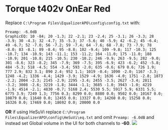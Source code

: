 # Torque t402v OnEar Red
Replace `C:\Program Files\EqualizerAPO\config\config.txt` with:
```
Preamp: -6.0dB
GraphicEQ: 10 -84; 20 -1.3; 22 -2.1; 23 -2.4; 25 -3.1; 26 -3.3; 28 -3.9; 30 -4.3; 32 -4.7; 35 -5.3; 37 -5.6; 40 -5.9; 42 -6.2; 45 -6.4; 49 -6.7; 52 -7.0; 56 -7.2; 59 -7.4; 64 -7.6; 68 -7.8; 73 -7.9; 78 -8.0; 83 -8.1; 89 -8.4; 95 -8.8; 102 -9.4; 109 -9.8; 117 -10.3; 125 -10.7; 134 -10.9; 143 -11.1; 153 -11.2; 164 -11.0; 175 -11.0; 188 -10.9; 201 -10.8; 215 -10.5; 230 -10.2; 246 -9.9; 263 -9.5; 282 -9.0; 301 -8.6; 323 -8.2; 345 -7.9; 369 -7.5; 395 -6.9; 423 -6.2; 452 -5.8; 484 -5.3; 518 -4.5; 554 -3.4; 593 -2.0; 635 -0.6; 679 0.6; 726 1.9; 777 2.9; 832 3.1; 890 2.4; 952 1.1; 1019 -0.4; 1090 -2.0; 1167 -3.3; 1248 -4.2; 1336 -4.4; 1429 -3.9; 1529 -4.9; 1636 -4.0; 1751 -2.8; 1873 -2.2; 2004 -2.3; 2145 -2.9; 2295 -3.4; 2455 -3.5; 2627 -3.4; 2811 -3.2; 3008 -2.6; 3219 -1.8; 3444 -1.1; 3685 -1.0; 3943 -1.0; 4219 -1.9; 4514 -2.1; 4830 -0.7; 5168 2.4; 5530 5.5; 5917 5.9; 6331 5.5; 6775 3.9; 7249 1.3; 7756 0.3; 8299 0.0; 8880 0.0; 9502 0.0; 10167 0.0; 10879 0.0; 11640 0.0; 12455 0.0; 13327 0.0; 14260 0.0; 15258 0.0; 16326 0.0; 17469 0.0; 18692 0.0; 20000 0.0
```
**OR** if using HeSuVi replace `C:\Program Files\EqualizerAPO\config\HeSuVi\eq.txt` and omit `Preamp: -6.0dB` and instead set Global volume in the UI for both channels to **-60**.
![](https://raw.githubusercontent.com/jaakkopasanen/AutoEq/master/results/SBAF-Serious/innerfidelity/onear/Torque%20t402v%20OnEar%20Red/Torque%20t402v%20OnEar%20Red.png)